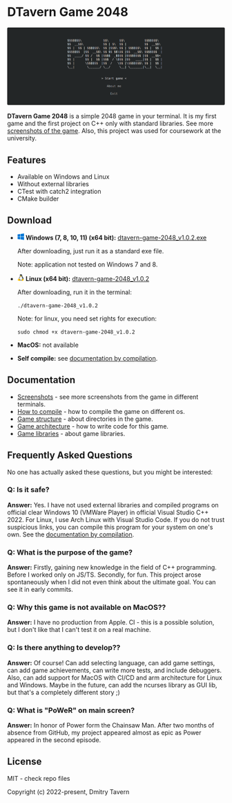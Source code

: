# **DTavern Game 2048**

<img src="./resources/readme-banner.png" alt="The first game screen">

**DTavern Game 2048** is a simple 2048 game in your terminal. It is my first game and the first project on C++ only with standard libraries. See more [screenshots of the game](docs/preview-screenshots.md). Also, this project was used for coursework at the university.

## **Features**

- Available on Windows and Linux
- Without external libraries
- CTest with catch2 integration
- CMake builder

## **Download**

- <img src="./resources/windows-icon.png"> **Windows (7, 8, 10, 11) (x64 bit):** [dtavern-game-2048_v1.0.2.exe](https://github.com/dmitrytavern/2048/releases/download/v1.0.2/dtavern-game-2048_v1.0.2.exe)

  After downloading, just run it as a standard exe file.

  Note: application not tested on Windows 7 and 8.

- <img src="./resources/linux-icon.png"> **Linux (x64 bit):** [dtavern-game-2048_v1.0.2](https://github.com/dmitrytavern/2048/releases/download/v1.0.2/dtavern-game-2048_v1.0.2)

  After downloading, run it in the terminal:

  ```
  ./dtavern-game-2048_v1.0.2
  ```

  Note: for linux, you need set rights for execution:

  ```
  sudo chmod +x dtavern-game-2048_v1.0.2
  ```

- **MacOS:** not available
- **Self compile:** see [documentation by compilation](docs/project-compilation.md).

## **Documentation**

- [Screenshots](docs/preview-screenshots.md) - see more screenshots from the game in different terminals.
- [How to compile](docs/project-compilation.md) - how to compile the game on different os.
- [Game structure](docs/project-structure.md) - about directories in the game.
- [Game architecture](docs/project-architecture.md) - how to write code for this game.
- [Game libraries](docs/project-libraries.md) - about game libraries.

## **Frequently Asked Questions**

No one has actually asked these questions, but you might be interested:

### **Q: Is it safe?**

**Answer:** Yes. I have not used external libraries and compiled programs on official clear Windows 10 (VMWare Player) in official Visual Studio C++ 2022. For Linux, I use Arch Linux with Visual Studio Code. If you do not trust suspicious links, you can compile this program for your system on one's own. See the [documentation by compilation](docs/project-compilation.md).

### **Q: What is the purpose of the game?**

**Answer:** Firstly, gaining new knowledge in the field of C++ programming. Before I worked only on JS/TS. Secondly, for fun. This project arose spontaneously when I did not even think about the ultimate goal. You can see it in early commits.

### **Q: Why this game is not available on MacOS??**

**Answer:** I have no production from Apple. CI - this is a possible solution, but I don't like that I can't test it on a real machine.

### **Q: Is there anything to develop??**

**Answer:** Of course! Can add selecting language, can add game settings, can add game achievements, can write more tests, and include debuggers. Also, can add support for MacOS with CI/CD and arm architecture for Linux and Windows. Maybe in the future, can add the ncurses library as GUI lib, but that's a completely different story ;)

### **Q: What is "PoWeR" on main screen?**

**Answer:** In honor of Power form the Chainsaw Man. After two months of absence from GitHub, my project appeared almost as epic as Power appeared in the second episode.

## **License**

MIT - check repo files

Copyright (c) 2022-present, Dmitry Tavern

